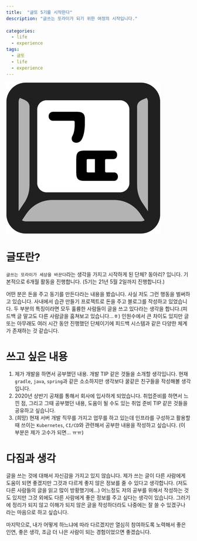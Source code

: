 ```yaml
---
title:  "글또 5기를 시작한다"
description: "글쓰는 또라이가 되기 위한 여정의 시작입니다."

categories:
  - life
  - experience
tags:
  - 글또
  - life
  - experience
---
```


![글또 아이콘](/assets/images/글또_아이콘.png)

# 글또란?
`글쓰는 또라이가 세상을 바꾼다`라는 생각을 가지고 시작하게 된 단체? 동아리? 입니다. 기본적으로 6개월 활동을 진행합니다. (5기는 21년 5월 2일까지 진행합니다.) 

어떤 분은 돈을 주고 동기를 만든다라는 내용을 봤습니다. 사실 저도 그런 행동을 벌써하고 있습니다. 사내에서 습관 만들기 프로젝트로 돈을 주고 블로그를 작성하고 있었습니다. 두 부분의 특징이라면 모두 훌륭한 사람들이 글을 쓰고 있다라는 생각을 합니다.(피드백 글 말고도 다른 사람글을 훔쳐보고 있습니다...ㅎ) 인원수에서 큰 차이도 있지만 글또는 아무래도 여러 시간 동안 진행했던 단체이기에 피드백 시스템과 같은 다양한 체계가 존재하는 것 같습니다. 

# 쓰고 싶은 내용
1. 제가 개발을 하면서 공부했던 내용. 개발 TIP 같은 것들을 소개할 생각입니다. 현재 `gradle`, `java`, `spring`과 같은 소소하지만 생각보다 꿀같은 친구들을 작성해볼 생각입니다.
2. 2020년 상반기 공채를 통해서 회사에 입사하게 되었습니다. 취업준비를 하면서 느낀 점, 그리고 그때 공부했던 내용, 도움이 될 수도 있는 취업 준비 TIP 같은 것들을 공유하고 싶습니다.
3. (희망) 현재 서버 개발 직무를 가지고 업무를 하고 있는데 인프라를 구성하고 활용할 때 쓰이는 `Kubernetes`, `CI/CD`와 관련해서 공부한 내용을 작성하고 싶습니다. (이 부분은 제가 고수가 되면... ㅠㅠ)

# 다짐과 생각
글을 쓰는 것에 대해서 자신감을 가지고 있지 않습니다. 제가 쓰는 글이 다른 사람에게 도움이 되면 좋겠지만 그것과 다르게 좋지 않은 정보를 줄 수 있다고 생각합니다. (저도 다른 사람들의 글을 읽고 많이 방황했기에...) 어느정도 저의 공부를 위해서 작성하는 것도 있지만 그것 외에도 다른 사람에게 좋은 정보를 주고 싶다는 생각이 있습니다. 그러기에 정리가 되지 않고 이해가 되지 않은 글을 작성하더라도 나중에는 잘 쓸 수 있겠구나 라는 마음으로 하고 싶습니다. 

마지막으로, 내가 어떻게 하느냐에 따라 다르겠지만 열심히 참여하도록 노력해서 좋은 인연, 좋은 생각, 조금 더 나은 사람이 되는 경험이었으면 좋겠습니다.
